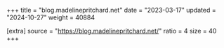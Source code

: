 +++
title = "blog.madelinepritchard.net"
date = "2023-03-17"
updated = "2024-10-27"
weight = 40884

[extra]
source = "https://blog.madelinepritchard.net/"
ratio = 4
size = 40
+++
